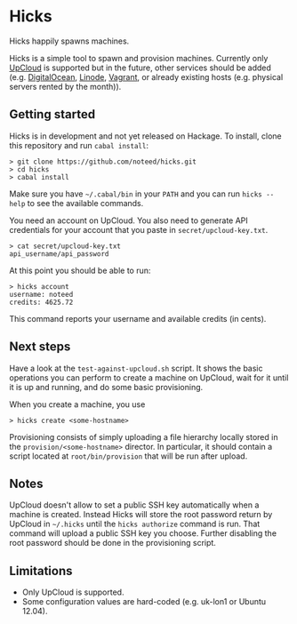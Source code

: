 # Hicks

Hicks happily spawns machines.

Hicks is a simple tool to spawn and provision machines. Currently only
[UpCloud](http://upcloud.com/) is supported but in the future, other services
should be added (e.g. [DigitalOcean](https://www.digitalocean.com/),
[Linode](https://www.linode.com/), [Vagrant](https://www.vagrantup.com/), or
already existing hosts (e.g. physical servers rented by the month)).

## Getting started

Hicks is in development and not yet released on Hackage. To install, clone this
repository and run `cabal install`:

    > git clone https://github.com/noteed/hicks.git
    > cd hicks
    > cabal install

Make sure you have `~/.cabal/bin` in your `PATH` and you can run `hicks --help`
to see the available commands.

You need an account on UpCloud. You also need to generate API credentials for
your account that you paste in `secret/upcloud-key.txt`.

    > cat secret/upcloud-key.txt
    api_username/api_password

At this point you should be able to run:

    > hicks account
    username: noteed
    credits: 4625.72

This command reports your username and available credits (in cents).

## Next steps

Have a look at the `test-against-upcloud.sh` script. It shows the basic
operations you can perform to create a machine on UpCloud, wait for it until it
is up and running, and do some basic provisioning.

When you create a machine, you use

    > hicks create <some-hostname>

Provisioning consists of simply uploading a file hierarchy locally stored in
the `provision/<some-hostname>` director. In particular, it should contain a
script located at `root/bin/provision` that will be run after upload.

## Notes

UpCloud doesn't allow to set a public SSH key automatically when a machine is
created. Instead Hicks will store the root password return by UpCloud in
`~/.hicks` until the `hicks authorize` command is run. That command will upload
a public SSH key you choose. Further disabling the root password should be done
in the provisioning script.

## Limitations

- Only UpCloud is supported.
- Some configuration values are hard-coded (e.g. uk-lon1 or Ubuntu 12.04).
